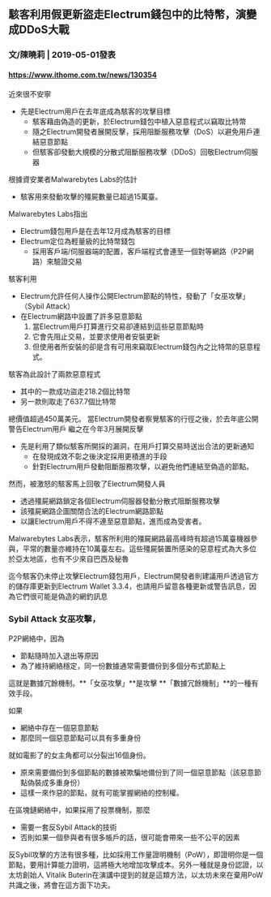 ## 駭客利用假更新盜走Electrum錢包中的比特幣，演變成DDoS大戰
### 文/陳曉莉 | 2019-05-01發表
#### https://www.ithome.com.tw/news/130354


近來很不安寧
- 先是Electrum用戶在去年底成為駭客的攻擊目標
  - 駭客藉由偽造的更新，於Electrum錢包中植入惡意程式以竊取比特幣
  - 隨之Electrum開發者展開反擊，採用阻斷服務攻擊（DoS）以避免用戶連結惡意節點
  - 但駭客卻發動大規模的分散式阻斷服務攻擊（DDoS）回敬Electrum伺服器
  
根據資安業者Malwarebytes Labs的估計
- 駭客用來發動攻擊的殭屍數量已超過15萬臺。

Malwarebytes Labs指出
- Electrum錢包用戶是在去年12月成為駭客的目標
- Electrum定位為輕量級的比特幣錢包
  - 採用客戶端/伺服器端的配置，客戶端程式會連至一個對等網路（P2P網路）來驗證交易

駭客利用
- Electrum允許任何人操作公開Electrum節點的特性，發動了「女巫攻擊」（Sybil Attack）
- 在Electrum網路中設置了許多惡意節點
  1. 當Electrum用戶打算進行交易卻連結到這些惡意節點時
  2. 它會先阻止交易，並要求使用者安裝更新
  3. 但使用者所安裝的卻是含有可用來竊取Electrum錢包內之比特幣的惡意程式。

駭客為此設計了兩款惡意程式
- 其中的一款成功盜走218.2個比特幣
- 另一款則取走了637.7個比特幣

總價值超過450萬美元。
當Electrum開發者察覺駭客的行徑之後，於去年底公開警告Electrum用戶
繼之在今年3月展開反擊
- 先是利用了類似駭客所開採的漏洞，在用戶打算交易時送出合法的更新通知
  - 在發現成效不彰之後決定採用更積進的手段
  - 針對Electrum用戶發動阻斷服務攻擊，以避免他們連結至偽造的節點。

然而，被激怒的駭客馬上回敬了Electrum開發人員
- 透過殭屍網路鎖定各個Electrum伺服器發動分散式阻斷服務攻擊
- 該殭屍網路企圖關閉合法的Electrum網路節點
 - 以讓Electrum用戶不得不連至惡意節點，進而成為受害者。

Malwarebytes Labs表示，駭客所利用的殭屍網路最高峰時有超過15萬臺機器參與，平常的數量亦維持在10萬臺左右。這些殭屍裝置所感染的惡意程式為大多位於亞太地區，也有不少來自巴西及秘魯  

迄今駭客仍未停止攻擊Electrum錢包用戶，Electrum開發者則建議用戶透過官方的儲存庫更新到Electrum Wallet 3.3.4，也請用戶留意各種更新或警告訊息，因為它們很可能是偽造的網釣訊息  


### Sybil Attack 女巫攻擊，
P2P網絡中，因為
- 節點隨時加入退出等原因
- 為了維持網絡穩定，同一份數據通常需要備份到多個分布式節點上

這就是數據冗餘機制。**「女巫攻擊」**是攻擊 **「數據冗餘機制」**的一種有效手段。

如果
- 網絡中存在一個惡意節點
- 那麼同一個惡意節點可以具有多重身份

就如電影了的女主角都可以分裂出16個身份。
- 原來需要備份到多個節點的數據被欺騙地備份到了同一個惡意節點（該惡意節點偽裝成多重身份）
- 這樣一來作惡的節點，就有可能掌握網絡的控制權。

在區塊鏈網絡中，如果採用了投票機制，那麼
- 需要一套反Sybil Attack的技術
- 否則如果一個參與者有很多帳戶的話，很可能會帶來一些不公平的因素

反Sybil攻擊的方法有很多種，比如採用工作量證明機制（PoW），即證明你是一個節點，要用計算能力證明，這將極大地增加攻擊成本。另外一種就是身份認證，以太坊創始人 Vitalik Buterin在演講中提到的就是這類方法，以太坊未來在棄用PoW共識之後，將會在這方面下功夫。
